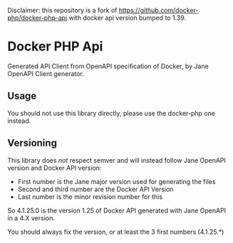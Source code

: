 Disclaimer: this repository is a fork of https://github.com/docker-php/docker-php-api with docker api version bumped to 1.39.

# Docker PHP Api

Generated API Client from OpenAPI specification of Docker, by Jane OpenAPI Client generator.

## Usage

You should not use this library directly, please use the docker-php one instead.

## Versioning

This library does *not* respect semver and will instead follow Jane OpenAPI version and Docker API version:

 * First number is the Jane major version used for generating the files
 * Second and third number are the Docker API Version
 * Last number is the minor revision number for this

So 4.1.25.0 is the version 1.25 of Docker API generated with Jane OpenAPI in a 4.X version.

You should always fix the version, or at least the 3 first numbers (4.1.25.*)
